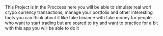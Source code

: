 This Project is in the Proccess here you will be able to simulate real worl crypo currency transactions, manage your portfolio and other interesting tools you can think about it like fake binance with fake money for people who want to start trading but are scared to try and want to practice for a bit with this app you will be able to do it
